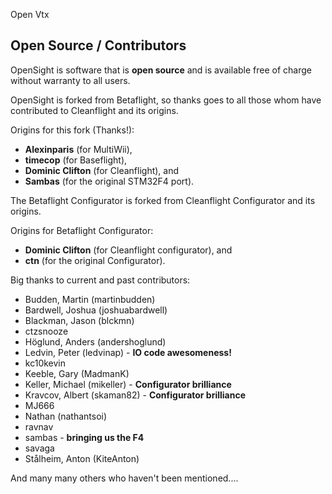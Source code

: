Open Vtx 

## Open Source / Contributors

OpenSight is software that is **open source** and is available free of charge without warranty to all users.

OpenSight is forked from Betaflight, so thanks goes to all those whom have contributed to Cleanflight and its origins.

Origins for this fork (Thanks!):
* **Alexinparis** (for MultiWii),
* **timecop** (for Baseflight),
* **Dominic Clifton** (for Cleanflight), and
* **Sambas** (for the original STM32F4 port).

The Betaflight Configurator is forked from Cleanflight Configurator and its origins. 

Origins for Betaflight Configurator:
* **Dominic Clifton** (for Cleanflight configurator), and
* **ctn** (for the original Configurator). 

Big thanks to current and past contributors:
* Budden, Martin (martinbudden)
* Bardwell, Joshua (joshuabardwell)
* Blackman, Jason (blckmn)
* ctzsnooze
* Höglund, Anders (andershoglund) 
* Ledvin, Peter (ledvinap) - **IO code awesomeness!**
* kc10kevin
* Keeble, Gary (MadmanK)
* Keller, Michael (mikeller) - **Configurator brilliance**
* Kravcov, Albert (skaman82) - **Configurator brilliance**
* MJ666
* Nathan (nathantsoi)
* ravnav
* sambas - **bringing us the F4**
* savaga
* Stålheim, Anton (KiteAnton)

And many many others who haven't been mentioned....
